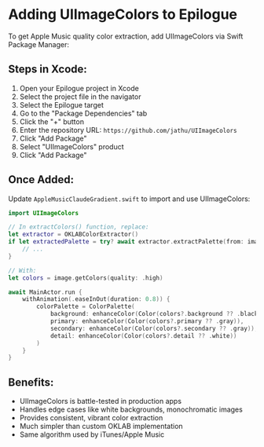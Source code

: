 # Adding UIImageColors to Epilogue

To get Apple Music quality color extraction, add UIImageColors via Swift Package Manager:

## Steps in Xcode:

1. Open your Epilogue project in Xcode
2. Select the project file in the navigator
3. Select the Epilogue target
4. Go to the "Package Dependencies" tab
5. Click the "+" button
6. Enter the repository URL: `https://github.com/jathu/UIImageColors`
7. Click "Add Package"
8. Select "UIImageColors" product
9. Click "Add Package"

## Once Added:

Update `AppleMusicClaudeGradient.swift` to import and use UIImageColors:

```swift
import UIImageColors

// In extractColors() function, replace:
let extractor = OKLABColorExtractor()
if let extractedPalette = try? await extractor.extractPalette(from: image, imageSource: "BookCover") {
    // ...
}

// With:
let colors = image.getColors(quality: .high)

await MainActor.run {
    withAnimation(.easeInOut(duration: 0.8)) {
        colorPalette = ColorPalette(
            background: enhanceColor(Color(colors?.background ?? .black)),
            primary: enhanceColor(Color(colors?.primary ?? .gray)),
            secondary: enhanceColor(Color(colors?.secondary ?? .gray)),
            detail: enhanceColor(Color(colors?.detail ?? .white))
        )
    }
}
```

## Benefits:

- UIImageColors is battle-tested in production apps
- Handles edge cases like white backgrounds, monochromatic images
- Provides consistent, vibrant color extraction
- Much simpler than custom OKLAB implementation
- Same algorithm used by iTunes/Apple Music
